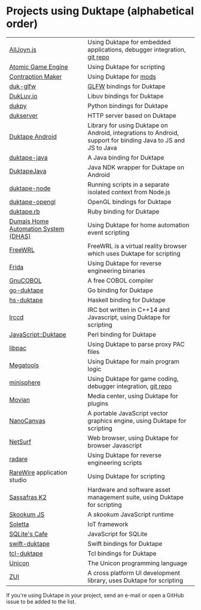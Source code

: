 # Projects using Duktape (alphabetical order)

<table>
<tr>
<td><a href="https://wiki.allseenalliance.org/_media/training/programming_alljoyn.js.pdf" target="_blank">AllJoyn.js</a></td>
<td>Using Duktape for embedded applications, debugger integration, <a href="https://git.allseenalliance.org/cgit/core/alljoyn-js.git/" target="_blank">git repo</a></td>
</tr>
<tr>
<td><a href="http://atomicgameengine.com/" target="_blank">Atomic Game Engine</a></td>
<td>Using Duktape for scripting</td>
</tr>
<tr>
<td><a href="http://contraptionmaker.com/" target="_blank">Contraption Maker</a></td>
<td>Using Duktape for <a href="http://steamcommunity.com/workshop/browse/?appid=241240&amp;requiredtags[]=Mod" target="_blank">mods</a></td>
</tr>
<tr>
<td><a href="https://github.com/lzubiaur/duk-glfw" target="_blank">duk-glfw</a></td>
<td><a href="http://www.glfw.org/">GLFW</a> bindings for Duktape</td>
</tr>
<tr>
<td><a href="http://dukluv.io/" target="_blank">DukLuv.io</a></td>
<td>Libuv bindings for Duktape</td>
</tr>
<tr>
<td><a href="https://github.com/kovidgoyal/dukpy" target="_blank">dukpy</a></td>
<td>Python bindings for Duktape</td>
</tr>
<tr>
<td><a href="https://github.com/buaabyl/dukserver" target="_blank">dukserver</a></td>
<td>HTTP server based on Duktape</td>
</tr>
<tr>
<td><a href="https://github.com/square/duktape-android#readme" target="_blank">Duktape Android</td>
<td>Library for using Duktape on Android, integrations to Android, support for
    binding Java to JS and JS to Java</td>
</tr>
<tr>
<td><a href="https://github.com/ReneHollander/duktape-java" target="_blank">duktape-java</a></td>
<td>A Java binding for Duktape</td>
</tr>
<tr>
<td><a href="https://github.com/gubaojian/DuktapeJava" target="_blank">DuktapeJava</a></td>
<td>Java NDK wrapper for Duktape on Android</td>
</tr>
<tr>
<td><a href="https://github.com/ndob/duktape-node" target="_blank">duktape-node</a></td>
<td>Running scripts in a separate isolated context from Node.js</td>
</tr>
<tr>
<td><a href="https://github.com/mrautio/duktape-opengl/" target="_blank">duktape-opengl</a></td>
<td>OpenGL bindings for Duktape</td>
</tr>
<tr>
<td><a href="https://github.com/judofyr/duktape.rb" target="_blank">duktape.rb</a></td>
<td>Ruby binding for Duktape</td>
</tr>
<tr>
<td><a href="https://github.com/pdumais/dhas" target="_blank">Dumais Home Automation System (DHAS)</a></td>
<td>Using Duktape for home automation event scripting</td>
</tr>
<tr>
<td><a href="http://freewrl.sf.net" target="_blank">FreeWRL</a></td>
<td>FreeWRL is a virtual reality browser which uses Duktape for scripting</td>
</tr>
<tr>
<td><a href="http://www.frida.re/" target="_blank">Frida</a></td>
<td>Using Duktape for reverse engineering binaries</td>
</tr>
<tr>
<td><a href="https://open-cobol.sourceforge.io/faq/index.html#duktape" target="_blank">GnuCOBOL</a></td>
<td>A free COBOL compiler</td>
</tr>
<tr>
<td><a href="https://github.com/olebedev/go-duktape" target="_blank">go-duktape</a></td>
<td>Go binding for Duktape</td>
</tr>
<tr>
<td><a href="https://github.com/myfreeweb/hs-duktape" target="_blank">hs-duktape</a></td>
<td>Haskell binding for Duktape</td>
</tr>
<tr>
<td><a href="http://projects.malikania.fr/irccd">Irccd</a></td>
<td>IRC bot written in C++14 and Javascript, using Duktape for scripting</td>
</tr>
<tr>
<td><a href="https://metacpan.org/pod/JavaScript::Duktape">JavaScript::Duktape</a></td>
<td>Perl binding for Duktape</td>
</tr>
<tr>
<td><a href="https://github.com/ldx/libpac" target="_blank">libpac</a></td>
<td>Using Duktape to parse proxy PAC files</td>
</tr>
<tr>
<td><a href="https://github.com/megous/megatools" target="_blank">Megatools</a></td>
<td>Using Duktape for main program logic</td>
</tr>
<tr>
<td><a href="http://forums.spheredev.org/index.php/topic,1215.0.html" target="_blank">minisphere</a></td>
<td>Using Duktape for game coding, debugger integration, <a href="https://github.com/fatcerberus/minisphere" target="_blank">git repo</a></td>
</tr>
<tr>
<td><a href="https://movian.tv/" target="_blank">Movian</a></td>
<td>Media center, using Duktape for plugins</td>
</tr>
<tr>
<td><a href="https://github.com/syoyo/nanocanvas" target="_blank">NanoCanvas</a></td>
<td>A portable JavaScript vector graphics engine, using Duktape for scripting</td>
</tr>
<tr>
<td><a href="http://www.netsurf-browser.org/" target="_blank">NetSurf</a></td>
<td>Web browser, using Duktape for browser Javascript</td>
</tr>
<tr>
<td><a href="http://www.radare.org/" target="_blank">radare</a></td>
<td>Using Duktape for reverse engineering scripts</td>
</tr>
<tr>
<td><a href="http://rarewire.com/" target="_blank">RareWire</a> application studio</td>
<td>Using Duktape for scripting</td>
</tr>
<tr>
<td><a href="http://www.sassafras.com/hrl/7.4/jst_reference.html" target="_blank">Sassafras K2</a></td>
<td>Hardware and software asset management suite, using Duktape for scripting</td>
</tr>
<tr>
<td><a href="https://github.com/saghul/sjs" target="_blank">Skookum JS</a></td>
<td>A <i>skookum</i> JavaScript runtime</td>
</tr>
<tr>
<td><a href="https://github.com/solettaproject/soletta/" target="_blank">Soletta</a></td>
<td>IoT framework</td>
</tr>
<tr>
<td><a href="https://github.com/abiliojr/sqlite-js" target="_blank">SQLite's Cafe</a></td>
<td>JavaScript for SQLite</td>
</tr>
<tr>
<td><a href="https://el-tramo.be/swift-duktape" target="_blank">swift-duktape</a></td>
<td>Swift bindings for Duktape</td>
</tr>
<tr>
<td><a href="https://github.com/dbohdan/tcl-duktape" target="_blank">tcl-duktape</a></td>
<td>Tcl bindings for Duktape</td>
</tr>
<tr>
<td><a href="http://btiffin.users.sourceforge.net/up/programs.html#duktape" target="_blank">Unicon</a></td>
<td>The Unicon programming language</td>
</tr>
<tr>
<td><a href="https://github.com/zero-rp/ZUI" target="_blank">ZUI</a></td>
<td>A cross platform UI development library, uses Duktape for scripting</td>
</tr>
</table>

If you're using Duktape in your project, send an e-mail or open a GitHub
issue to be added to the list.
